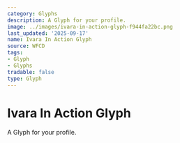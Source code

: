 ```yaml
---
category: Glyphs
description: A Glyph for your profile.
image: ../images/ivara-in-action-glyph-f944fa22bc.png
last_updated: '2025-09-17'
name: Ivara In Action Glyph
source: WFCD
tags:
- Glyph
- Glyphs
tradable: false
type: Glyph
---
```


# Ivara In Action Glyph

A Glyph for your profile.


